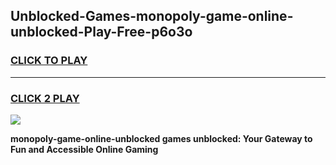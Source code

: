 
## Unblocked-Games-monopoly-game-online-unblocked-Play-Free-p6o3o
<h3>
<a href="https://premium76.site?title=monopoly-game-online-unblocked&ref=23A">CLICK TO PLAY</a></h3>
<hr>

<h3>
<a href="https://premium76.site?title=monopoly-game-online-unblocked&ref=23A">CLICK 2 PLAY</a>
  
</h3>

<a href="https://premium76.site?title=monopoly-game-online-unblocked&ref=23A"><img src="https://clearcache.store/games.png"></a>


**monopoly-game-online-unblocked games unblocked: Your Gateway to Fun and Accessible Online Gaming**

